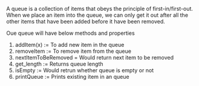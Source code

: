 A queue is a collection of items that obeys the principle of first-in/first-out. When we place an item into the queue, we can only get it out after all the other items that have been added before it have been removed.

Oue queue will have below methods and properties

1) addItem(x) :=  To add new item in the queue
2) removeItem := To remove item from the queue
3) nextItemToBeRemoved = Would return next item to be removed
4) get_length := Returns queue length
5) isEmpty := Would retrun whether queue is empty or not
6) printQueue := Prints existing item in an queue 
